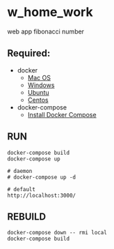 # w_home_work
web app fibonacci number
   
## Required:

- docker
    - [Mac OS](https://docs.docker.com/docker-for-mac/install/)
    - [Windows](https://docs.docker.com/docker-for-windows/install/)
    - [Ubuntu](https://docs.docker.com/install/linux/docker-ce/ubuntu/#install-docker-ce)
    - [Centos](https://docs.docker.com/install/linux/docker-ce/centos/#install-docker-ce)
- docker-compose
    - [Install Docker Compose](https://docs.docker.com/compose/install/)

## RUN

    docker-compose build
    docker-compose up
    
    # daemon 
    # docker-compose up -d
    
    # default
    http://localhost:3000/


## REBUILD
    
    docker-compose down -- rmi local
    docker-compose build
    